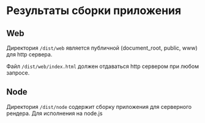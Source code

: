 # Результаты сборки приложения

## Web

Директория `/dist/web` является публичной (document_root, public, www) для http сервера. 

Файл `/dist/web/index.html` должен отдаваться http сервером при любом запросе.

## Node

Директория `/dist/node` содержит сборку приложения для серверного рендера. Для исполнения на node.js
